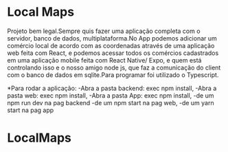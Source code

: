# Local Maps

Projeto bem legal.Sempre quis fazer uma aplicação completa com o servidor, banco de dados, multiplataforma.No App podemos adicionar um comércio local de acordo com as coordenadas através de uma aplicação web feita com React, e podemos acessar todos os comércios cadastrados em uma aplicação mobile feita com React Native/ Expo, e quem está controlando isso e o nosso amigo node js, que faz a comunicação do client com o banco de dados em sqlite.Para programar foi utilizado o Typescript.



*Para rodar a aplicação:
  -Abra a pasta backend: exec npm install,
  -Abra a pasta web: exec npm install,
  -Abra a pasta App: exec npm install,
   -de um npm run dev na pag backend
  -de um npm start na pag web,
  -de um yarn start na pag app
  
  
  
  















# LocalMaps
